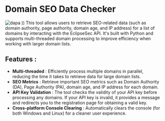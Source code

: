 # Domain SEO Data Checker
![dapa](https://a.top4top.io/p_3188rnvcf1.png)
))
This tool allows users to retrieve SEO-related data (such as domain authority, page authority, domain age, and IP address) for a list of domains by interacting with the EclipseSec API. It's built with Python and supports multi-threaded domain processing to improve efficiency when working with larger domain lists.

## Features : 
- **Multi-threaded** : Efficiently process multiple domains in parallel, reducing the time it takes to retrieve data for large domain lists.
- **SEO Metrics** : Retrieve important SEO metrics such as Domain Authority (DA), Page Authority (PA), domain age, and IP address for each domain.
- **API Key Validation** : The tool checks the validity of your API key before processing any domains. If your API key is invalid, it provides a message and redirects you to the registration page for obtaining a valid key.
- **Cross-platform Console Clearing** : Automatically clears the console (for both Windows and Linux) for a cleaner user experience.
